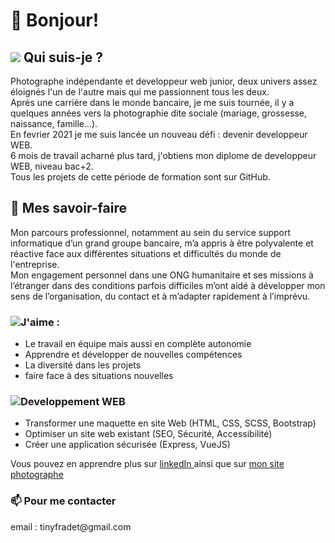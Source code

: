 <h1>👋 Bonjour!</h1>
<h2> <img src="https://img.icons8.com/color/48/000000/about-us-female.png"/> Qui suis-je ? </h2>
Photographe indépendante et developpeur web junior, deux univers assez éloignés l'un de l'autre mais qui me passionnent tous les deux.<br/>
Après une carrière dans le monde bancaire, je me suis tournée, il y a quelques années vers la photographie dite sociale (mariage, grossesse, naissance, famille...).<br/>
En fevrier 2021 je me suis lancée un nouveau défi : devenir developpeur WEB.<br/>
6 mois de travail acharné plus tard, j'obtiens mon diplome de developpeur WEB, niveau bac+2.<br/>
Tous les projets de cette période de formation sont sur GitHub.<br/>

<h2> 👀 Mes savoir-faire </h2>
Mon parcours professionnel, notamment au sein du service support informatique d’un grand groupe bancaire,
m’a appris à être polyvalente et réactive face aux différentes situations et difficultés du monde de l'entreprise.<br/>
Mon engagement personnel dans une ONG humanitaire et ses missions à l’étranger dans des conditions parfois difficiles 
m’ont aidé à développer mon sens de l’organisation, du contact et à m’adapter rapidement à l’imprévu.<br/>
<h3> <img src="https://img.icons8.com/color/48/000000/woman-head.png"/>J'aime : </h3>
<ul>
<li> Le travail en équipe mais aussi en complète autonomie</li>
<li> Apprendre  et développer de nouvelles compétences</li>
<li> La diversité dans les projets </li>
<li> faire face à des situations nouvelles </li>
</ul>

<h3><img src="https://img.icons8.com/color/48/000000/code.png"/>Developpement WEB</h3>
<ul>
<li> Transformer une maquette en site Web (HTML, CSS, SCSS, Bootstrap)</li>
<li> Optimiser un site web existant (SEO, Sécurité, Accessibilité) </li>
<li>Créer une application sécurisée (Express, VueJS) </li>
</ul>

 Vous pouvez en apprendre plus sur <a href="https://www.linkedin.com/in/martine-fradet-photographe806116/">linkedIn </a> ainsi que sur <a href ="https://www.martinefradet.com/">
 mon site photographe </a>

<h3> 📫 Pour me contacter </h3>
email : tinyfradet@gmail.com


